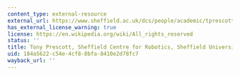 ```yaml
---
content_type: external-resource
external_url: https://www.sheffield.ac.uk/dcs/people/academic/tprescott
has_external_license_warning: true
license: https://en.wikipedia.org/wiki/All_rights_reserved
status: ''
title: Tony Prescott, Sheffield Centre for Robotics, Sheffield University
uid: 184a5622-c54e-4cf8-8bfa-8410e2d78fc7
wayback_url: ''
---
```

